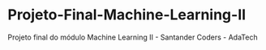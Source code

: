 # Projeto-Final-Machine-Learning-II
Projeto final do módulo Machine Learning II - Santander Coders - AdaTech
